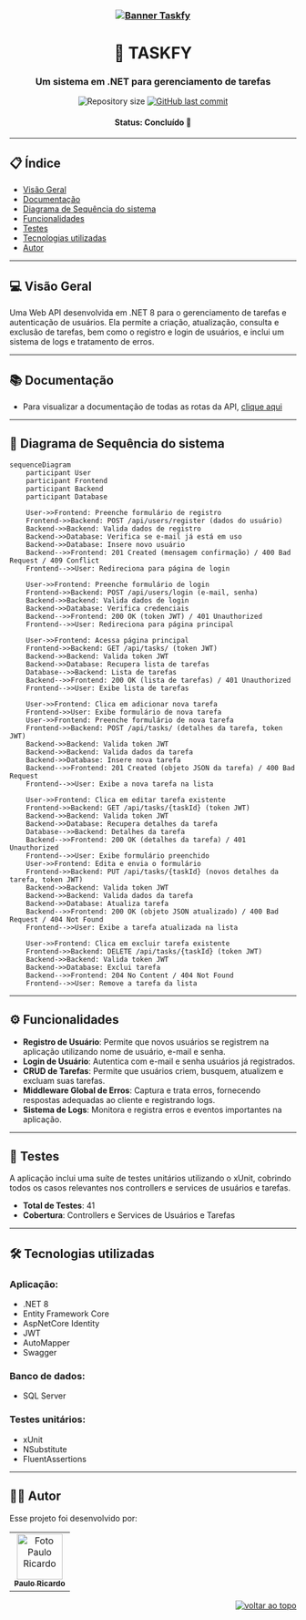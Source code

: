 <h3 align="center">
    <a href="https://taskfy.apidocumentation.com/"><img alt="Banner Taskfy" title="taskfy" src="https://firebasestorage.googleapis.com/v0/b/uploads-58ebc.appspot.com/o/TaskfyLogo.png?alt=media&token=c3ef71c9-4a7d-493e-bc2c-1589a45d02be" /></a>
</h3>

<h1 align="center">📝 TASKFY</h1>

<h3 align="center">Um sistema em .NET para gerenciamento de tarefas</h3>

<div align="center">
  <img alt="Repository size" src="https://img.shields.io/github/repo-size/Paulo-Ricard0/TaskfyAPI?color=618f61">
  
  <a href="https://github.com/Paulo-Ricard0/TaskfyAPI/commits/main">
    <img alt="GitHub last commit" src="https://img.shields.io/github/last-commit/Paulo-Ricard0/TaskfyAPI?color=618f61">
  </a>
</div>

<h4 align="center">
   Status: Concluído 🚀
</h4>

---

## 📋 Índice
- [Visão Geral](#-visão-geral)
- [Documentação](#%EF%B8%8F-documentação)
- [Diagrama de Sequência do sistema](#-diagrama-de-sequência-do-sistema)
- [Funcionalidades](#%EF%B8%8F-funcionalidades)
- [Testes](#-testes)
- [Tecnologias utilizadas](#%EF%B8%8F-tecnologias-utilizadas)
- [Autor](#-autor)

---

## 💻 Visão Geral

Uma Web API desenvolvida em .NET 8 para o gerenciamento de tarefas e autenticação de usuários. Ela permite a criação, atualização, consulta e exclusão de tarefas, bem como o registro e login de usuários, e inclui um sistema de logs e tratamento de erros.

---

## 📚 Documentação
- Para visualizar a documentação de todas as rotas da API, [clique aqui](https://taskfy.apidocumentation.com/)

---

## 🧩 Diagrama de Sequência do sistema

```mermaid
sequenceDiagram
    participant User
    participant Frontend
    participant Backend
    participant Database

    User->>Frontend: Preenche formulário de registro
    Frontend->>Backend: POST /api/users/register (dados do usuário)
    Backend->>Backend: Valida dados de registro
    Backend->>Database: Verifica se e-mail já está em uso
    Backend->>Database: Insere novo usuário
    Backend-->>Frontend: 201 Created (mensagem confirmação) / 400 Bad Request / 409 Conflict
    Frontend-->>User: Redireciona para página de login

    User->>Frontend: Preenche formulário de login
    Frontend->>Backend: POST /api/users/login (e-mail, senha)
    Backend->>Backend: Valida dados de login
    Backend->>Database: Verifica credenciais
    Backend-->>Frontend: 200 OK (token JWT) / 401 Unauthorized
    Frontend-->>User: Redireciona para página principal

    User->>Frontend: Acessa página principal
    Frontend->>Backend: GET /api/tasks/ (token JWT)
    Backend->>Backend: Valida token JWT
    Backend->>Database: Recupera lista de tarefas
    Database-->>Backend: Lista de tarefas
    Backend-->>Frontend: 200 OK (lista de tarefas) / 401 Unauthorized
    Frontend-->>User: Exibe lista de tarefas

    User->>Frontend: Clica em adicionar nova tarefa
    Frontend->>User: Exibe formulário de nova tarefa
    User->>Frontend: Preenche formulário de nova tarefa
    Frontend->>Backend: POST /api/tasks/ (detalhes da tarefa, token JWT)
    Backend->>Backend: Valida token JWT
    Backend->>Backend: Valida dados da tarefa
    Backend->>Database: Insere nova tarefa
    Backend-->>Frontend: 201 Created (objeto JSON da tarefa) / 400 Bad Request
    Frontend-->>User: Exibe a nova tarefa na lista

    User->>Frontend: Clica em editar tarefa existente
    Frontend->>Backend: GET /api/tasks/{taskId} (token JWT)
    Backend->>Backend: Valida token JWT
    Backend->>Database: Recupera detalhes da tarefa
    Database-->>Backend: Detalhes da tarefa
    Backend-->>Frontend: 200 OK (detalhes da tarefa) / 401 Unauthorized
    Frontend-->>User: Exibe formulário preenchido
    User->>Frontend: Edita e envia o formulário
    Frontend->>Backend: PUT /api/tasks/{taskId} (novos detalhes da tarefa, token JWT)
    Backend->>Backend: Valida token JWT
    Backend->>Backend: Valida dados da tarefa
    Backend->>Database: Atualiza tarefa
    Backend-->>Frontend: 200 OK (objeto JSON atualizado) / 400 Bad Request / 404 Not Found
    Frontend-->>User: Exibe a tarefa atualizada na lista

    User->>Frontend: Clica em excluir tarefa existente
    Frontend->>Backend: DELETE /api/tasks/{taskId} (token JWT)
    Backend->>Backend: Valida token JWT
    Backend->>Database: Exclui tarefa
    Backend-->>Frontend: 204 No Content / 404 Not Found
    Frontend-->>User: Remove a tarefa da lista
```

---

## ⚙️ Funcionalidades

- **Registro de Usuário**: Permite que novos usuários se registrem na aplicação utilizando nome de usuário, e-mail e senha.
- **Login de Usuário**: Autentica com e-mail e senha usuários já registrados.
- **CRUD de Tarefas**: Permite que usuários criem, busquem, atualizem e excluam suas tarefas.
- **Middleware Global de Erros**: Captura e trata erros, fornecendo respostas adequadas ao cliente e registrando logs.
- **Sistema de Logs**: Monitora e registra erros e eventos importantes na aplicação.

---

## 🧪 Testes
A aplicação inclui uma suíte de testes unitários utilizando o xUnit, cobrindo todos os casos relevantes nos controllers e services de usuários e tarefas.
- **Total de Testes**: 41
- **Cobertura**: Controllers e Services de Usuários e Tarefas

---

## 🛠️ Tecnologias utilizadas

### Aplicação:
- .NET 8
- Entity Framework Core
- AspNetCore Identity
- JWT
- AutoMapper
- Swagger

### Banco de dados:
- SQL Server

### Testes unitários:
- xUnit
- NSubstitute
- FluentAssertions

---

## 🧑‍💻 Autor

Esse projeto foi desenvolvido por:

<table>
  <tr>
    <td align="center"><a href="https://www.linkedin.com/in/paulo-ricardo-magalh%C3%A3es/"><img src="https://firebasestorage.googleapis.com/v0/b/quiz-baleias.appspot.com/o/ultima2.jpg?alt=media&token=68c74a20-9738-4d63-9aaf-b02608678c93" width="80px" alt="Foto Paulo Ricardo"/><br /><sub><b>Paulo Ricardo</b></sub></a><br /></td>
  </tr>
</table>

<p align="right"><a href="#top"><img src="https://img.shields.io/static/v1?label&message=voltar+ao+topo&color=618f61&style=flat&logo" alt="voltar ao topo" /></a></p>

